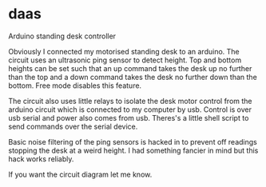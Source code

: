 # daas
Arduino standing desk controller

Obviously I connected my motorised standing desk to an arduino. The circuit uses an ultrasonic ping sensor to detect height. Top and bottom heights can be set such that an up command takes the desk up no further than the top and a down command takes the desk no further down than the bottom. Free mode disables this feature.

The circuit also uses little relays to isolate the desk motor control from the arduino circuit which is connected to my computer by usb. Control is over usb serial and power also comes from usb. Theres's a little shell script to send commands over the serial device. 

Basic noise filtering of the ping sensors is hacked in to prevent off readings stopping the desk at a weird height. I had something fancier in mind but this hack works reliably.

If you want the circuit diagram let me know.
